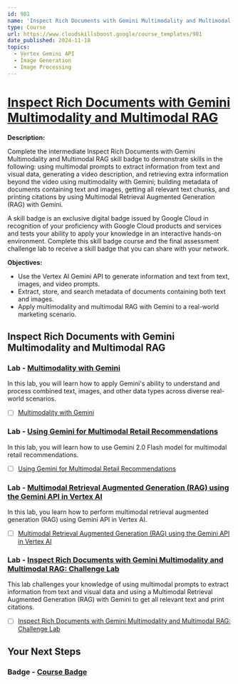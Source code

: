 ```yaml
---
id: 981
name: 'Inspect Rich Documents with Gemini Multimodality and Multimodal RAG'
type: Course
url: https://www.cloudskillsboost.google/course_templates/981
date_published: 2024-11-18
topics:
  - Vertex Gemini API
  - Image Generation
  - Image Processing
---
```


# [Inspect Rich Documents with Gemini Multimodality and Multimodal RAG](https://www.cloudskillsboost.google/course_templates/981)

**Description:**

Complete the intermediate Inspect Rich Documents with Gemini Multimodality and Multimodal RAG skill badge to demonstrate skills in the following: using multimodal prompts to extract information from text and visual data, generating a video description, and retrieving extra information beyond the video using multimodality with Gemini; building metadata of documents containing text and images, getting all relevant text chunks, and printing citations by using Multimodal Retrieval Augmented Generation (RAG) with Gemini.

A skill badge is an exclusive digital badge issued by Google Cloud in recognition of your proficiency with Google Cloud products and services and tests your ability to apply your knowledge in an interactive hands-on environment. Complete this skill badge course and the final assessment challenge lab to receive a skill badge that you can share with your network.

**Objectives:**

* Use the Vertex AI Gemini API to generate information and text from text, images, and video prompts.
* Extract, store, and search metadata of documents containing both text and images.
* Apply multimodality and multimodal RAG with Gemini to a real-world marketing scenario.

## Inspect Rich Documents with Gemini Multimodality and Multimodal RAG

### Lab - [Multimodality with Gemini](https://www.cloudskillsboost.google/course_templates/981/labs/514647)

In this lab, you will learn how to apply Gemini's ability to understand and process combined text, images, and other data types across diverse real-world scenarios.

* [ ] [Multimodality with Gemini](../labs/Multimodality-with-Gemini.md)

### Lab - [Using Gemini for Multimodal Retail Recommendations](https://www.cloudskillsboost.google/course_templates/981/labs/514648)

In this lab, you will learn how to use Gemini 2.0 Flash model for multimodal retail recommendations.

* [ ] [Using Gemini for Multimodal Retail Recommendations](../labs/Using-Gemini-for-Multimodal-Retail-Recommendations.md)

### Lab - [Multimodal Retrieval Augmented Generation (RAG) using the Gemini API in Vertex AI](https://www.cloudskillsboost.google/course_templates/981/labs/514649)

In this lab, you learn how to perform multimodal retrieval augmented generation (RAG) using Gemini API in Vertex AI.

* [ ] [Multimodal Retrieval Augmented Generation (RAG) using the Gemini API in Vertex AI](../labs/Multimodal-Retrieval-Augmented-Generation-(RAG)-using-the-Gemini-API-in-Vertex-AI.md)

### Lab - [Inspect Rich Documents with Gemini Multimodality and Multimodal RAG: Challenge Lab](https://www.cloudskillsboost.google/course_templates/981/labs/514650)

This lab challenges your knowledge of using multimodal prompts to extract information from text and visual data and using a Multimodal Retrieval Augmented Generation (RAG) with Gemini to get all relevant text and print citations.

* [ ] [Inspect Rich Documents with Gemini Multimodality and Multimodal RAG: Challenge Lab](../labs/Inspect-Rich-Documents-with-Gemini-Multimodality-and-Multimodal-RAG-Challenge-Lab.md)

## Your Next Steps

### Badge - [Course Badge](https://www.cloudskillsboost.google)
